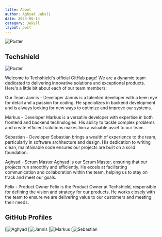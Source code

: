 ```yaml
---
title: About
author: Aghyad Jabali
date: 2024-06-14
category: Jekyll
layout: post
---
```


![Poster](assets/gitbook/images/Gr.jpeg)



## Techshield

![Poster](assets/gitbook/images/Gr.jpeg)



Welcome to Techshield's official GitHub page! We are a dynamic team dedicated to delivering innovative solutions and exceptional products. Here's a little bit about each of our team members:

Our Team
Jannis - Developer
Jannis is a talented developer with a keen eye for detail and a passion for coding. He specializes in backend development and is always looking for new ways to optimize and improve our systems.

Markus - Developer
Markus is a versatile developer with expertise in both frontend and backend technologies. His ability to tackle complex problems and create efficient solutions makes him a valuable asset to our team.

Sebastian - Developer
Sebastian brings a wealth of experience to the team, particularly in software architecture and design. His dedication to writing clean, maintainable code ensures our projects are built on a solid foundation.

Aghyad - Scrum Master
Aghyad is our Scrum Master, ensuring that our projects run smoothly and efficiently. He excels at facilitating communication and collaboration within the team, helping us to stay on track and meet our goals.

Felix - Product Owner
Felix is the Product Owner at Techshield, responsible for defining the vision and strategy for our products. He works closely with the team to ensure we are delivering value to our customers and meeting their needs.


## GitHub Profiles
[![Aghyad](https://github.com/OnkelDe)
[![Jannis](https://github.com/yenkkes)
[![Markus](https://github.com/markus-gruppe-e)
[![Sebastian](https://github.com/Eisberch)









